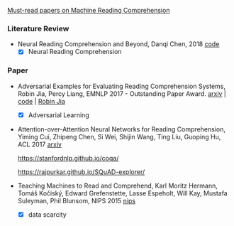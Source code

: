 [Must-read papers on Machine Reading Comprehension](https://github.com/thunlp/RCPapers)



### Literature Review

- Neural Reading Comprehension and Beyond, Danqi Chen, 2018 [code](https://github.com/danqi/thesis)
  - [x] Neural Reading Comprehension 

### Paper

- Adversarial Examples for Evaluating Reading Comprehension Systems, Robin Jia, Percy Liang, EMNLP 2017 - Outstanding Paper Award. [arxiv](https://arxiv.org/abs/1707.07328) | [code](https://github.com/robinjia/adversarial-squad) | [Robin Jia](http://stanford.edu/~robinjia/) 

  - [x] Adversarial Learning

- Attention-over-Attention Neural Networks for Reading Comprehension, Yiming Cui, Zhipeng Chen, Si Wei, Shijin Wang, Ting Liu, Guoping Hu, ACL 2017 [arxiv](https://arxiv.org/abs/1607.04423) 

  https://stanfordnlp.github.io/coqa/

  https://rajpurkar.github.io/SQuAD-explorer/

- Teaching Machines to Read and Comprehend, Karl Moritz Hermann, Tomáš Kočiský, Edward Grefenstette, Lasse Espeholt, Will Kay, Mustafa Suleyman, Phil Blunsom, NIPS 2015 [nips](http://papers.nips.cc/paper/5945-teaching-machines-to-read-and-comprehend) 

  - [x] data scarcity


